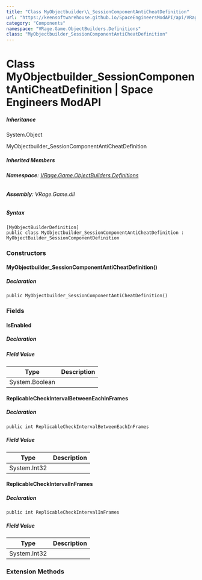```yaml
---
title: "Class MyObjectbuilder\\_SessionComponentAntiCheatDefinition"
url: "https://keensoftwarehouse.github.io/SpaceEngineersModAPI/api/VRage.Game.ObjectBuilders.Definitions.MyObjectbuilder_SessionComponentAntiCheatDefinition.html"
category: "Components"
namespace: "VRage.Game.ObjectBuilders.Definitions"
class: "MyObjectbuilder_SessionComponentAntiCheatDefinition"
---
```


# Class MyObjectbuilder\_SessionComponentAntiCheatDefinition | Space Engineers ModAPI

##### Inheritance

System.Object

MyObjectbuilder\_SessionComponentAntiCheatDefinition

##### Inherited Members

###### **Namespace**: [VRage.Game.ObjectBuilders.Definitions](https://keensoftwarehouse.github.io/SpaceEngineersModAPI/api/VRage.Game.ObjectBuilders.Definitions.html)

###### **Assembly**: VRage.Game.dll

##### Syntax

```
[MyObjectBuilderDefinition]
public class MyObjectbuilder_SessionComponentAntiCheatDefinition : MyObjectBuilder_SessionComponentDefinition
```

### Constructors

#### MyObjectbuilder\_SessionComponentAntiCheatDefinition()

##### Declaration

```
public MyObjectbuilder_SessionComponentAntiCheatDefinition()
```

### Fields

#### IsEnabled

##### Declaration

##### Field Value

| Type | Description |
| --- | --- |
| System.Boolean |     |

#### ReplicableCheckIntervalBetweenEachInFrames

##### Declaration

```
public int ReplicableCheckIntervalBetweenEachInFrames
```

##### Field Value

| Type | Description |
| --- | --- |
| System.Int32 |     |

#### ReplicableCheckIntervalInFrames

##### Declaration

```
public int ReplicableCheckIntervalInFrames
```

##### Field Value

| Type | Description |
| --- | --- |
| System.Int32 |     |

### Extension Methods